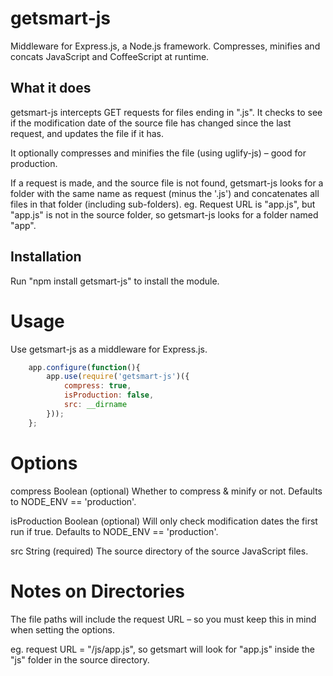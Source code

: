 # getsmart-js


Middleware for Express.js, a Node.js framework. Compresses, minifies and concats JavaScript and CoffeeScript at runtime.


## What it does

getsmart-js intercepts GET requests for files ending in ".js". It checks to see if the modification date of the source file has changed since the last request, and updates the file if it has.

It optionally compresses and minifies the file (using uglify-js) – good for production.

If a request is made, and the source file is not found, getsmart-js looks for a folder with the same name as request (minus the '.js') and concatenates all files in that folder (including sub-folders).
eg. Request URL is "app.js", but "app.js" is not in the source folder, so getsmart-js looks for a folder named "app".


## Installation

Run	"npm install getsmart-js" to install the module.


# Usage

Use getsmart-js as a middleware for Express.js.

```js
	app.configure(function(){
		app.use(require('getsmart-js')({
			compress: true,
			isProduction: false,
			src: __dirname
		}));
	};
```

# Options

compress Boolean (optional) Whether to compress & minify or not. Defaults to NODE_ENV == 'production'.

isProduction Boolean (optional) Will only check modification dates the first run if true. Defaults to NODE_ENV == 'production'.

src String (required) The source directory of the source JavaScript files.



# Notes on Directories

The file paths will include the request URL – so you must keep this in mind when setting the options.

eg. request URL = "/js/app.js", so getsmart will look for "app.js" inside the "js" folder in the source directory.
